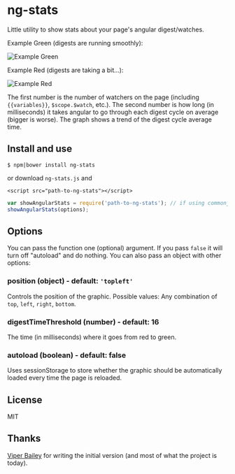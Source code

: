 # ng-stats

Little utility to show stats about your page's angular digest/watches.

Example Green (digests are running smoothly):

![Example Green](http://cl.ly/image/2H1X2Q222i0F/ng-stats-good.png)

Example Red (digests are taking a bit...):

![Example Red](http://cl.ly/image/2f3L1B3b1q2V/ng-stats-bad.png)

The first number is the number of watchers on the page (including `{{variables}}`, `$scope.$watch`, etc.). The second number is how long (in milliseconds) it takes angular to go through each digest cycle on average (bigger is worse). The graph shows a trend of the digest cycle average time.

## Install and use

`$ npm|bower install ng-stats`

or download `ng-stats.js` and

`<script src="path-to-ng-stats"></script>`

```javascript
var showAngularStats = require('path-to-ng-stats'); // if using commonjs or amd otherwise it's global with that name
showAngularStats(options);
```

## Options

You can pass the function one (optional) argument. If you pass `false` it will turn off "autoload" and do nothing. You can also pass an object with other options:

### position (object) - default: `'topleft'`

Controls the position of the graphic.
Possible values: Any combination of `top`, `left`, `right`, `bottom`.

### digestTimeThreshold (number) - default: 16

The time (in milliseconds) where it goes from red to green.

### autoload (boolean) - default: false

Uses sessionStorage to store whether the graphic should be automatically loaded every time the page is reloaded.

## License

MIT

## Thanks

[Viper Bailey](https://github.com/jinxidoru) for writing the initial version (and most of what the project is today).